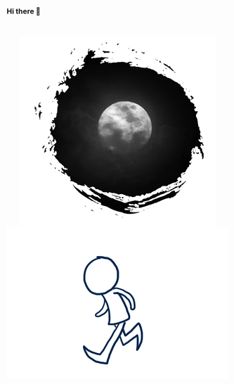### Hi there 👋
![]()
<p align="center">
  <img src="https://github.com/SumaiyaTarannumNoor/SumaiyaTarannumNoor/blob/main/moon.gif" alt="animated" />
  <img src="https://github.com/SumaiyaTarannumNoor/SumaiyaTarannumNoor/blob/main/walk.gif" alt="animated" />
</p>

<!--
**SumaiyaTarannumNoor/SumaiyaTarannumNoor** is a ✨ _special_ ✨ repository because its `README.md` (this file) appears on your GitHub profile.

Here are some ideas to get you started:

- 🔭 I’m currently working on ...
- 🌱 I’m currently learning ...
- 👯 I’m looking to collaborate on ...
- 🤔 I’m looking for help with ...
- 💬 Ask me about ...
- 📫 How to reach me: ...
- 😄 Pronouns: ...
- ⚡ Fun fact: ...
-->
